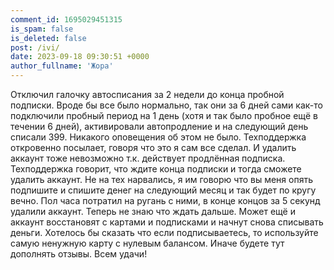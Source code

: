```yaml
---
comment_id: 1695029451315
is_spam: false
is_deleted: false
post: /ivi/
date: 2023-09-18 09:30:51 +0000
author_fullname: 'Жора'
---
```


Отключил галочку автосписания за 2 недели до конца пробной подписки. Вроде бы все было нормально, так они за 6 дней сами как-то подключили пробный период на 1 день (хотя и так было пробное ещё в течении 6 дней), активировали автопродление и на следующий день списали 399. Никакого оповещения об этом не было. Техподдержка откровенно посылает, говоря что это я сам все сделал. И удалить аккаунт тоже невозможно т.к. действует продлённая подписка. Техподдержка говорит, что ждите конца подписки и тогда сможете удалить аккаунт. Не на тех нарвались, я им говорю что вы меня опять подпишите и спишите денег на следующий месяц и так будет по кругу вечно. Пол часа потратил на ругань с ними, в конце концов за 5 секунд удалили аккаунт. Теперь не знаю что ждать дальше. Может ещё и аккаунт восстановят с картами и подписками и начнут снова списывать деньги. Хотелось бы сказать что если подписываетесь, то используйте самую ненужную карту с нулевым балансом. Иначе будете тут дополнять отзывы. Всем удачи!
